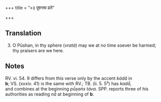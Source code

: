 +++
title = "०३ पूषन्तव व्रते"

+++
## Translation
3. O Pūshan, in thy sphere (*vratá*) may we at no time soever be harmed;  
thy praisers are we here.

## Notes
RV. vi. 54. 9 differs from this verse only by the accent *kádā* in  
**b**; VS. (xxxiv. 41) is the same with RV.; TB. (ii. 5. 5⁵) has *kadā́*,  
and combines at the beginning *pū́ṣaṅs táva*. SPP. reports three of his  
authorities as reading *nā́* at beginning of **b**.
